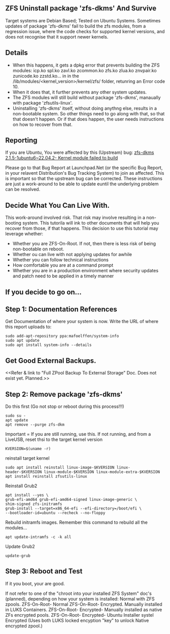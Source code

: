 ## ZFS Uninstall package 'zfs-dkms' And Survive

Target systems are Debian Based; Tested on Ubuntu Systems. Sometimes updates of package 'zfs-dkms' fail to build the zfs modules, from a regression issue, where the code checks for supported kernel versions, and does not recognise that it support newer kernels.
## Details

- When this happens, it gets a dpkg error that prevents building the ZFS modules: icp.ko  spl.ko  zavl.ko  zcommon.ko  zfs.ko  zlua.ko  znvpair.ko  zunicode.ko  zzstd.ko... in in the /lib/modules/<kernel_version>/kernel/zfs/ folder, retunring an Error code 10.
- When it does that, it further prevents any other system updates.
- The ZFS modules will still build without package 'zfs-dkms', manaually with package 'zfsutils-linux'.
- Uninstalling 'zfs-dkms' itself, without doing anythng else, results in a non-bootable system. So other things need to go along with that, so that that doesn't happen. Or if that does happen, the user needs instructions on how to recover from that.


## Reporting 

If you are Ubuntu, You were affected by this (Upstream) bug: [zfs-dkms 2.1.5-1ubuntu6~22.04.2- Kernel module failed to build][1]

Please go to that Bug Report at Launchpad.Net (or the specific Bug Report, in your relavent Distribution's Bug Tracking System) to join as affected. This is important so that the upstream bug can be corrected. These instructions are just a work-around to be able to update euntil the underlying problem can be resolved.

## Decide What You Can Live With.

This work-around involved risk. That risk may involve resulting in a non-booting system. This tutorila will ink to other documents that will help you recover from those, if that happens. This decision to use this tutorial may leverage whether: 
- Whether you are ZFS-On-Root. If not, then there is less risk of being non-bootable on reboot.
- Whether ou can live with not applying updates for awhile 
- Whether you can follow technical instructions
- How comfortable you are at a command prompt
- Whether you are in a production environment where security updates and patch need to be applied in a timely manner

## If you decide to go on...
## Step 1: Documentation References

Get Documentation of where your system is now. Write the URL of where this report uploads to: 

    sudo add-apt-repository ppa:mafoelffen/system-info
    sudo apt update
    sudo apt install system-info --details


## Get Good External Backups.

<<Refer & link to "Full ZPool Backup To External Storage" Doc. Does not exist yet. Planned.>>


## Step 2: Remove package 'zfs-dkms'

Do this first (Go not stop or reboot during this process!!!)

    sudo su -
    apt update
    apt remove --purge zfs-dkm
    
Important = If you are still running, use this. If not running, and from a LiveUSB, reset thsi to the target kernel version
    
    KVERSION=$(uname -r)

reinstall target kernel

    sudo apt install reinstall linux-image-$KVERSION linux-header-$KVERSION linux-module-$KVERSION linux-module-extra-$KVERSION 
    apt install reinstall zfsutils-linux

Reinstall Grub2

    apt install --yes \
    grub-efi-amd64 grub-efi-amd64-signed linux-image-generic \
    shim-signed zfs-initramfs
    grub-install --target=x86_64-efi --efi-directory=/boot/efi \
    --bootloader-id=ubuntu --recheck --no-floppy

Rebuild initramfs images. Remember this command to rebuild all the modules...

    apt update-intramfs -c -k all

Update Grub2
    
    update-grub


## Step 3: Reboot and Test
If it you boot, your are good.

If not refer to one of the "chroot into your installed ZFS System" doc's (planned), depending on how your system is installed:
Normal with ZFS zpools.
ZFS-On-Root- Normal
ZFS-On-Root- Encrypted. Manually installed in LUKS Containers.
ZFS-On-Root- Encrypted- Manually installed as native ZFs encrypted pools.
ZFS-On-Root- Encrypted- Ubuntu Installer systel Encrypted (Uses both LUKS locked encyption "key" to unlock Native encrypted zpool.)

[1]: https://bugs.launchpad.net/ubuntu/+source/zfs-linux/+bug/2044630
